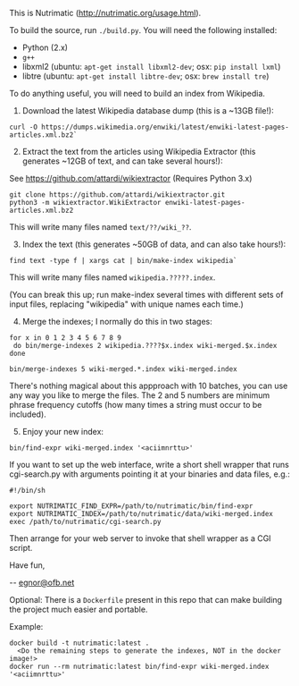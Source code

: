 This is Nutrimatic (http://nutrimatic.org/usage.html).

To build the source, run `./build.py`.  You will need the following installed:
* Python (2.x)
* `g++`
* libxml2 (ubuntu: `apt-get install libxml2-dev`; osx: `pip install lxml`)
* libtre (ubuntu: `apt-get install libtre-dev`; osx: `brew install tre`)

To do anything useful, you will need to build an index from Wikipedia.

1. Download the latest Wikipedia database dump (this is a ~13GB file!):

```
curl -O https://dumps.wikimedia.org/enwiki/latest/enwiki-latest-pages-articles.xml.bz2`
```

2. Extract the text from the articles using Wikipedia Extractor
   (this generates ~12GB of text, and can take several hours!):

See https://github.com/attardi/wikiextractor (Requires Python 3.x)
```
git clone https://github.com/attardi/wikiextractor.git
python3 -m wikiextractor.WikiExtractor enwiki-latest-pages-articles.xml.bz2
```

This will write many files named `text/??/wiki_??`.

3. Index the text (this generates ~50GB of data, and can also take hours!):

```
find text -type f | xargs cat | bin/make-index wikipedia`
```

This will write many files named `wikipedia.?????.index`.

(You can break this up; run make-index several times with different
sets of input files, replacing "wikipedia" with unique names each time.)

4. Merge the indexes; I normally do this in two stages:

```
for x in 0 1 2 3 4 5 6 7 8 9
 do bin/merge-indexes 2 wikipedia.????$x.index wiki-merged.$x.index
done

bin/merge-indexes 5 wiki-merged.*.index wiki-merged.index
```

There's nothing magical about this appproach with 10 batches, you can use
any way you like to merge the files. The 2 and 5 numbers are minimum phrase
frequency cutoffs (how many times a string must occur to be included).

5. Enjoy your new index:

```
bin/find-expr wiki-merged.index '<aciimnrttu>'
```

If you want to set up the web interface, write a short shell wrapper that runs
cgi-search.py with arguments pointing it at your binaries and data files, e.g.:

```
#!/bin/sh

export NUTRIMATIC_FIND_EXPR=/path/to/nutrimatic/bin/find-expr
export NUTRIMATIC_INDEX=/path/to/nutrimatic/data/wiki-merged.index
exec /path/to/nutrimatic/cgi-search.py
```

Then arrange for your web server to invoke that shell wrapper as a CGI script.

Have fun,

-- egnor@ofb.net

Optional: There is a `Dockerfile` present in this repo that can make building the project much easier and portable.

Example:
```
docker build -t nutrimatic:latest .
  <Do the remaining steps to generate the indexes, NOT in the docker image!>
docker run --rm nutrimatic:latest bin/find-expr wiki-merged.index '<aciimnrttu>'
```

